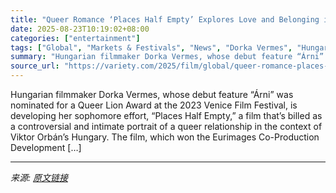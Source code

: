```yaml
---
title: "Queer Romance ‘Places Half Empty’ Explores Love and Belonging in Viktor Orbán’s Hungary, With Béla Tarr as E.P."
date: 2025-08-23T10:19:02+08:00
categories: ["entertainment"]
tags: ["Global", "Markets & Festivals", "News", "Dorka Vermes", "Hungary", "Sarajevo Film Festival"]
summary: "Hungarian filmmaker Dorka Vermes, whose debut feature “Árni” was nominated for a Queer Lion Award at the 2023 Venice Film Festival, is developing her sophomore effort, “Places Half Empty,” a film that"
source_url: "https://variety.com/2025/film/global/queer-romance-places-half-empty-viktor-orban-hungary-bela-tarr-1236495938/"
---
```


Hungarian filmmaker Dorka Vermes, whose debut feature “Árni” was nominated for a Queer Lion Award at the 2023 Venice Film Festival, is developing her sophomore effort, “Places Half Empty,” a film that’s billed as a controversial and intimate portrait of a queer relationship in the context of Viktor Orbán’s Hungary. The film, which won the Eurimages Co-Production Development [&#8230;]

---

*来源: [原文链接](https://variety.com/2025/film/global/queer-romance-places-half-empty-viktor-orban-hungary-bela-tarr-1236495938/)*
